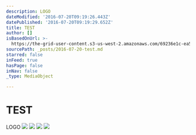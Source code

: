 ```yaml
---
description: LOGO
dateModified: '2016-07-20T09:19:26.443Z'
datePublished: '2016-07-20T09:19:29.652Z'
title: TEST
author: []
isBasedOnUrl: >-
  https://the-grid-user-content.s3-us-west-2.amazonaws.com/69236e1c-ea57-4fbb-9ed3-fdc4463be14b.png
sourcePath: _posts/2016-07-20-test.md
starred: false
inFeed: true
hasPage: false
inNav: false
_type: MediaObject

---
```

# TEST

LOGO
![](https://s3-us-west-2.amazonaws.com/the-grid-img/p/5a0a3d50d5502adfbfcf3687e9bd461a46141650.png)
![](https://s3-us-west-2.amazonaws.com/the-grid-img/p/45d17b30f93437a40068f7b2e012d61472d7c3ec.png)
![](https://s3-us-west-2.amazonaws.com/the-grid-img/p/9aca14da45cfe657d5ae022bd2f4a3252b5e05e6.png)
![](https://imgflo.herokuapp.com/graph/vahj1ThiexotieMo/433c5295528965aa78773fc16ae898ef/croprotate.png?cropheight=2549&cropwidth=3090&degrees=0&input=https%3A%2F%2Fthe-grid-user-content.s3-us-west-2.amazonaws.com%2F0fd14e31-e045-4929-85bb-77ded8160832.png&x=103&y=0)